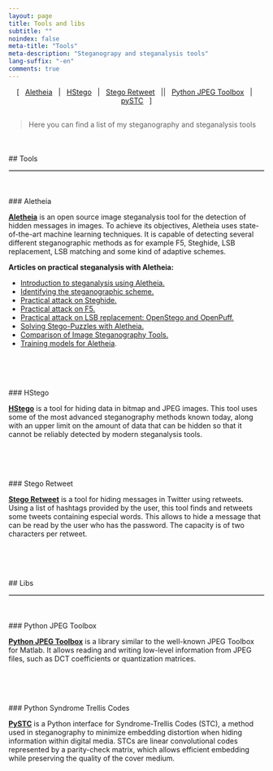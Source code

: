 ```yaml
---
layout: page
title: Tools and libs
subtitle: "" 
noindex: false
meta-title: "Tools"
meta-description: "Steganograpy and steganalysis tools"
lang-suffix: "-en"
comments: true
---
```



<style>
    [id]::before {
        content: '';
        display: block;
        height:      70px;
        margin-top: -70px;
        visibility: hidden;
    }
</style>


<center style='margin-bottom:30px'>
[ &nbsp; <a href='#aletheia'>Aletheia</a> &nbsp;
| &nbsp; <a href='#hstego'>HStego</a> &nbsp;  
| &nbsp; <a href='#stego-retweet'>Stego Retweet</a> &nbsp; 
|| &nbsp; <a href='#python-jpeg-toolbox'>Python JPEG Toolbox</a> &nbsp;
| &nbsp; <a href='#python-syndrome-trellis-codes'>pySTC</a> &nbsp; ]
</center>




> Here you can find a list of my steganography and steganalysis tools



<div style='margin-bottom:50px'></div>
## Tools
<hr style='border:1px solid #ccc'>

<div style='margin-bottom:50px'></div>
### Aletheia


**[Aletheia](https://github.com/daniellerch/aletheia)** is an open source image steganalysis tool for the detection of hidden messages in images. To achieve its objectives, Aletheia uses state-of-the-art machine learning techniques. It is capable of detecting several different steganographic methods as for example F5, Steghide, LSB replacement, LSB matching and some kind of adaptive schemes.

**Articles on practical steganalysis with Aletheia:**
- [Introduction to steganalysis using Aletheia.](/stego/aletheia/v03/intro-en/)
- [Identifying the steganographic scheme.](/stego/aletheia/v03/identify-en/)
- [Practical attack on Steghide.](/stego/aletheia/v03/steghide-attack-en/)
- [Practical attack on F5.](/stego/aletheia/v03/f5-attack-en/)
- [Practical attack on LSB replacement: OpenStego and OpenPuff.](/stego/aletheia/v03/lsbr-attack-en/)
- [Solving Stego-Puzzles with Aletheia.](/stego/aletheia/v03/stego-puzzles-en/)
- [Comparison of Image Steganography Tools.](/stego/aletheia/v03/tool-comparison-en/)
- [Training models for Aletheia](/stego/aletheia/v03/training-en/).


<div style='margin-top:40px'></div>



<div style='margin-bottom:80px'></div>
### HStego


**[HStego](https://github.com/daniellerch/hstego)** is a tool for hiding data in bitmap and JPEG images. This tool uses some of the most advanced steganography methods known today, along with an upper limit on the amount of data that can be hidden so that it cannot be reliably detected by modern steganalysis tools.

<div style='margin-bottom:80px'></div>
### Stego Retweet

**[Stego Retweet](https://github.com/daniellerch/stego-retweet)** is a tool for hiding messages in Twitter using retweets. Using a list of hashtags provided by the user, this tool finds and retweets some tweets containing especial words. This allows to hide a message that can be read by the user who has the password. The capacity is of two characters per retweet. 


<div style='margin-bottom:50px;margin-top:80px'></div>
## Libs
<hr style='border:1px solid #ccc'>



<div style='margin-bottom:50px'></div>
### Python JPEG Toolbox

**[Python JPEG Toolbox](https://github.com/daniellerch/python-jpeg-toolbox)**  is a library similar to the well-known JPEG Toolbox for Matlab. It allows reading and writing low-level information from JPEG files, such as DCT coefficients or quantization matrices.


<div style='margin-bottom:80px'></div>
### Python Syndrome Trellis Codes

**[PySTC](https://github.com/daniellerch/pySTC)** is a Python interface for Syndrome-Trellis Codes (STC), a method used in steganography to minimize embedding distortion when hiding information within digital media. STCs are linear convolutional codes represented by a parity-check matrix, which allows efficient embedding while preserving the quality of the cover medium.











